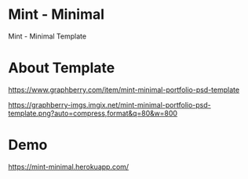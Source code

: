 # Mint - Minimal
Mint - Minimal Template

# About Template
https://www.graphberry.com/item/mint-minimal-portfolio-psd-template

https://graphberry-imgs.imgix.net/mint-minimal-portfolio-psd-template.png?auto=compress,format&q=80&w=800

# Demo
https://mint-minimal.herokuapp.com/
